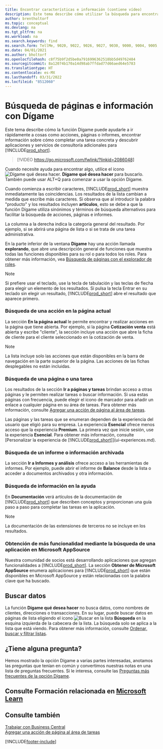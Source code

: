 ```yaml
---
title: Encontrar características e información (contiene vídeo)
description: Este tema describe cómo utilizar la búsqueda para encontrar acciones, páginas, informes, documentación y datos, así como otras aplicaciones y servicios de consultoría.
author: brentholtorf
ms.topic: conceptual
ms.devlang: na
ms.tgt_pltfrm: na
ms.workload: na
ms.search.keywords: find
ms.search.form: TellMe, 9020, 9022, 9026, 9027, 9030, 9000, 9004, 9005, 9018, 9006, 9007, 9010, 9016, 9017
ms.date: 04/01/2021
ms.author: bholtorf
ms.openlocfilehash: c8f75b9f2d5be0a7916996362518bb5d49762484
ms.sourcegitcommit: 8a12074b170a14d98ab7ffdad77d66aed64e5783
ms.translationtype: HT
ms.contentlocale: es-MX
ms.lasthandoff: 03/31/2022
ms.locfileid: "8512060"
---
```

# <a name="finding-pages-and-information-with-tell-me"></a>Búsqueda de páginas e información con Dígame  
Este tema describe cómo la función Dígame puede ayudarle a ir rápidamente a cosas como acciones, páginas o informes, encontrar información sobre cómo completar una tarea concreta y descubrir aplicaciones y servicios de consultoría adicionales para [!INCLUDE[prod_short](includes/prod_short.md)].  


> [!VIDEO https://go.microsoft.com/fwlink/?linkid=2086048]

Cuando necesite ayuda para encontrar algo, utilice el icono ![Dígame qué desea hacer.](media/ui-search/search.png "Buscar página o informe") **Dígame qué desea hacer** para buscarlo. También puede usar ALT+Q para comenzar a usar la opción Dígame.

Cuando comienza a escribir caracteres, [!INCLUDE[prod_short](includes/prod_short.md)] muestra inmediatamente las coincidencias. Los resultados de la lista cambian a medida que escribe más caracteres. Si observa que al introducir la palabra "producto" y los resultados incluyen **artículos**, esto se debe a que la función Dígame utiliza sinónimos y términos de búsqueda alternativos para facilitar la búsqueda de acciones, páginas e informes.

La columna a la derecha indica la categoría general del resultado. Por ejemplo, si se abrirá una página de lista o si se trata de una tarea administrativa.  

En la parte inferior de la ventana **Dígame** hay una acción llamada **explorando**, que abre una descripción general de funciones que muestra todas las funciones disponibles para su rol o para todos los roles. Para obtener más información, vea [Búsqueda de páginas con el explorador de roles](ui-role-explorer.md).

> [!NOTE]  
>   Si prefiere usar el teclado, use la tecla de tabulación y las teclas de flecha para elegir un elemento de los resultados. Si pulsa la tecla Entrar en su teclado sin elegir un resultado, [!INCLUDE[prod_short](includes/prod_short.md)] abre el resultado que aparece primero.

### <a name="finding-an-action-on-the-current-page"></a>Búsqueda de una acción en la página actual
La sección **En la página actual** le permite encontrar y realizar acciones en la página que tiene abierta. Por ejemplo, si la página **Cotización venta** está abierta y escribe "cliente", la sección incluye una acción que abre la ficha de cliente para el cliente seleccionado en la cotización de venta.

> [!NOTE]  
>   La lista incluye solo las acciones que están disponibles en la barra de navegación en la parte superior de la página. Las acciones de las fichas desplegables no están incluidas.  

### <a name="finding-a-page-or-a-task"></a>Búsqueda de una página o una tarea
Los resultados de la sección **Ir a páginas y tareas** brindan acceso a otras páginas y le permiten realizar tareas o buscar información. Si usa estas páginas con frecuencia, puede elegir el icono de marcador para añadir un enlace a cualquier página en su área de tareas. Para obtener más información, consulte [Agregar una acción de página al área de tareas](ui-bookmarks.md).

Las páginas y las tareas que se enumeran dependen de la experiencia del usuario que eligió para su empresa. La experiencia **Esencial** ofrece menos acceso que la experiencia **Premium**. La primera vez que inicie sesión, use la experiencia **Esencial**. Para obtener más información, consulte [Personalizar la experiencia de [!INCLUDE[prod_short](includes/prod_short.md)]](ui-experiences.md).

### <a name="finding-a-report-or-archived-information"></a>Búsqueda de un informe o información archivada
La sección **Ir a Informes y análisis** ofrece acceso a las herramientas de informes. Por ejemplo, puede abrir el informe de **Balance** desde la lista o acceder a documentos archivados y otra información.  

### <a name="finding-information-in-the-help"></a>Búsqueda de información en la ayuda
En **Documentación** verá artículos de la documentación de [!INCLUDE[prod_short](includes/prod_short.md)] que describen conceptos y proporcionan una guía paso a paso para completar las tareas en la aplicación.    

> [!NOTE]  
> La documentación de las extensiones de terceros no se incluye en los resultados.

### <a name="getting-more-functionality-by-finding-an-app-on-microsoft-appsource"></a>Obtención de más funcionalidad mediante la búsqueda de una aplicación en Microsoft AppSource
Nuestra comunidad de socios está desarrollando aplicaciones que agregan funcionalidades a [!INCLUDE[prod_short](includes/prod_short.md)]. La sección **Obtener de Microsoft AppSource** enumera aplicaciones para [!INCLUDE[prod_short](includes/prod_short.md)] que están disponibles en Microsoft AppSource y están relacionadas con la palabra clave que ha buscado.

## <a name="searching-for-data"></a>Buscar datos
La función **Dígame qué desea hacer** no busca datos, como nombres de clientes, direcciones o transacciones. En su lugar, puede buscar datos en páginas de lista eligiendo el icono ![Buscar en la lista](media/ui-search/search-list.png "Icono de lista de búsqueda") **Búsqueda** en la esquina izquierda de la cabecera de la lista. La búsqueda solo se aplica a la lista que está viendo. Para obtener más información, consulte [Ordenar, buscar y filtrar listas](ui-enter-criteria-filters.md).

## <a name="questions"></a>¿Tiene alguna pregunta?
Hemos mostrado la opción Dígame a varias partes interesadas, anotamos las preguntas que tenían en común y convertimos nuestras notas en una lista de preguntas frecuentes. Si le interesa, consulte las [Preguntas más frecuentes de la opción Dígame](ui-search-faq.md).

## <a name="see-related-training-at-microsoft-learn"></a>Consulte Formación relacionada en [Microsoft Learn](/learn/modules/user-interface-dynamics-365-business-central/index)

## <a name="see-also"></a>Consulte también
[Trabajar con Business Central](ui-work-product.md)  
[Agregar una acción de página al área de tareas](ui-bookmarks.md)


[!INCLUDE[footer-include](includes/footer-banner.md)]